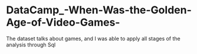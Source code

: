 # DataCamp_-When-Was-the-Golden-Age-of-Video-Games-
The dataset talks about games, and I was able to apply all stages of the analysis through Sql
